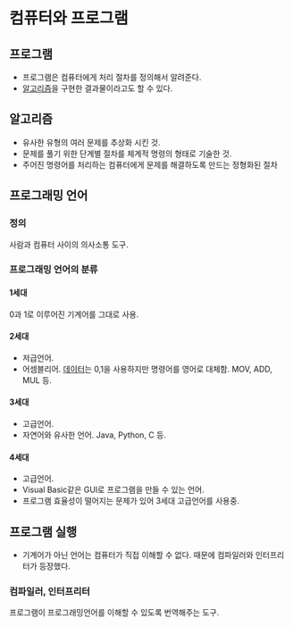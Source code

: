 # 컴퓨터와 프로그램

## 프로그램

- 프로그램은 컴퓨터에게 처리 절차를 정의해서 알려준다.
- [알고리즘](#알고리즘)을 구현한 결과물이라고도 할 수 있다.

## 알고리즘

- 유사한 유형의 여러 문제를 추상화 시킨 것.
- 문제를 풀기 위한 단계별 절차를 체계적 명령의 형태로 기술한 것.
- 주어진 명령어를 처리하는 컴퓨터에게 문제를 해결하도록 만드는 정형화된 절차

## 프로그래밍 언어

### 정의

사람과 컴퓨터 사이의 의사소통 도구.

### 프로그래밍 언어의 분류

#### 1세대

0과 1로 이루어진 기계어를 그대로 사용.

#### 2세대

- 저급언어.
- 어셈블리어. [데이터](./데이터와%20정보.md#데이터)는 0,1을 사용하지만 명령어를 영어로 대체함. MOV, ADD, MUL 등.

#### 3세대

- 고급언어.
- 자연어와 유사한 언어. Java, Python, C 등.

#### 4세대

- 고급언어.
- Visual Basic같은 GUI로 프로그램을 만들 수 있는 언어.
- 프로그램 효율성이 떨어지는 문제가 있어 3세대 고급언어를 사용중.

## 프로그램 실행

- 기계어가 아닌 언어는 컴퓨터가 직접 이해할 수 없다. 때문에 컴파일러와 인터프리터가 등장했다.

### 컴파일러, 인터프리터

프로그램이 프로그래밍언어를 이해할 수 있도록 번역해주는 도구.